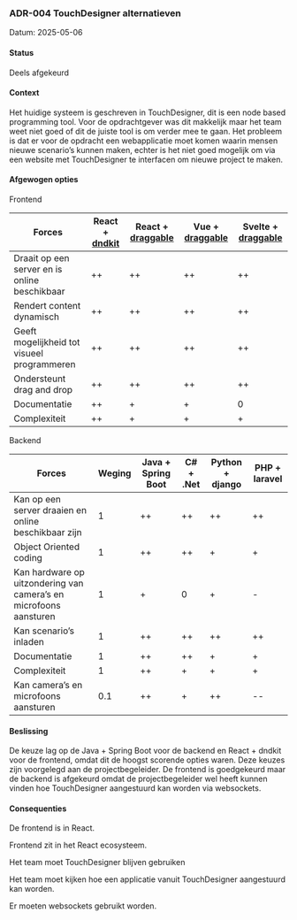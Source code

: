 ### ADR-004 TouchDesigner alternatieven

Datum: 2025-05-06

#### Status

Deels afgekeurd

#### Context

Het huidige systeem is geschreven in TouchDesigner, dit is een node based programming tool. Voor de opdrachtgever was
dit makkelijk maar het team weet niet goed of dit de juiste tool is om verder mee te gaan. Het probleem is dat er voor
de opdracht een webapplicatie moet komen waarin mensen nieuwe scenario’s kunnen maken, echter is het niet goed mogelijk
om via een website met TouchDesigner te interfacen om nieuwe project te maken.

#### Afgewogen opties

Frontend

| Forces                                        | React + [dndkit](https://dndkit.com/) | React + [draggable](https://shopify.github.io/draggable/) | Vue + [draggable](https://shopify.github.io/draggable/) | Svelte + [draggable](https://shopify.github.io/draggable/) |
|-----------------------------------------------|---------------------------------------|-----------------------------------------------------------|---------------------------------------------------------|------------------------------------------------------------|
| Draait op een server en is online beschikbaar | ++                                    | ++                                                        | ++                                                      | ++                                                         |
| Rendert content dynamisch                     | ++                                    | ++                                                        | ++                                                      | ++                                                         |
| Geeft mogelijkheid tot visueel programmeren   | ++                                    | ++                                                        | ++                                                      | ++                                                         |
| Ondersteunt drag and drop                     | ++                                    | ++                                                        | ++                                                      | ++                                                         |
| Documentatie                                  | ++                                    | +                                                         | +                                                       | 0                                                          |
| Complexiteit                                  | ++                                    | +                                                         | +                                                       | +                                                          |

Backend

| Forces                                                            | Weging | Java + Spring Boot | C# + .Net | Python + django | PHP + laravel |
|-------------------------------------------------------------------|--------|--------------------|-----------|-----------------|---------------|
| Kan op een server draaien en online beschikbaar zijn              | 1      | ++                 | ++        | ++              | ++            |
| Object Oriented coding                                            | 1      | ++                 | ++        | +               | +             |
| Kan hardware op uitzondering van camera’s en microfoons aansturen | 1      | +                  | 0         | +               | -             |
| Kan scenario’s inladen                                            | 1      | ++                 | ++        | ++              | ++            |
| Documentatie                                                      | 1      | ++                 | ++        | +               | +             |
| Complexiteit                                                      | 1      | ++                 | +         | +               | +             |
| Kan camera’s en microfoons aansturen                              | 0.1    | ++                 | +         | ++              | --            |

#### Beslissing

De keuze lag op de Java + Spring Boot voor de backend en React + dndkit voor de frontend, omdat dit de hoogst scorende
opties waren. Deze keuzes zijn voorgelegd aan de projectbegeleider. De frontend is goedgekeurd maar de backend is
afgekeurd omdat de projectbegeleider wel heeft kunnen vinden hoe TouchDesigner aangestuurd kan worden via websockets.

#### Consequenties

De frontend is in React.

Frontend zit in het React ecosysteem.

Het team moet TouchDesigner blijven gebruiken

Het team moet kijken hoe een applicatie vanuit TouchDesigner aangestuurd kan worden.

Er moeten websockets gebruikt worden.